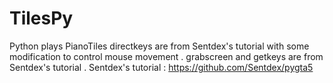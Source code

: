 # TilesPy
Python plays PianoTiles
directkeys are from Sentdex's tutorial with some modification to control mouse movement .
grabscreen and getkeys are from Sentdex's tutorial .
 Sentdex's tutorial : https://github.com/Sentdex/pygta5
